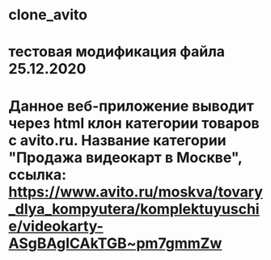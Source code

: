 # clone_avito
# тестовая модификация файла 25.12.2020

# Данное веб-приложение выводит через html клон категории товаров с avito.ru. Название категории "Продажа видеокарт в Москве", ссылка: https://www.avito.ru/moskva/tovary_dlya_kompyutera/komplektuyuschie/videokarty-ASgBAgICAkTGB~pm7gmmZw